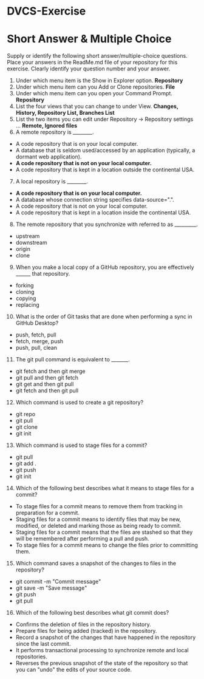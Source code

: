 # DVCS-Exercise


# Short Answer & Multiple Choice
Supply or identify the following short answer/multiple-choice questions. Place your answers in the ReadMe.md file of your repository for this exercise. Clearly identify your question number and your answer.


1. Under which menu item is the Show in Explorer option. **Repository**
2. Under which menu item can you Add or Clone repositories. **File**
3. Under which menu item can you open your Command Prompt. **Repository**
4. List the four views that you can change to under View. **Changes, History, Repository List, Branches List**
5. List the two items you can edit under Repository → Repository settings ... **Remote, Ignored files**
6. A remote repository is ________.
  - A code repository that is on your local computer.
  - A database that is seldom used/accessed by an application (typically, a dormant web application).
  - **A code repository that is not on your local computer.**
  - A code repository that is kept in a location outside the continental USA.
7. A local repository is ________.
  - **A code repository that is on your local computer.**
  - A database whose connection string specifies data-source=".".
  - A code repository that is not on your local computer.
  - A code repository that is kept in a location inside the continental USA.
8. The remote repository that you synchronize with referred to as _________.
  - upstream
  - downstream
  - origin
  - clone
9. When you make a local copy of a GitHub repository, you are effectively ______ that repository.
  - forking
  - cloning
  - copying
  - replacing
10. What is the order of Git tasks that are done when performing a sync in GitHub Desktop?
  - push, fetch, pull
  - fetch, merge, push
  - push, pull, clean
11. The git pull command is equivalent to _______.
  - git fetch and then git merge
  - git pull and then git fetch
  - git get and then git pull
  - git fetch and then git pull
12. Which command is used to create a git repository?
  - git repo
  - git pull
  - git clone
  - git init
13. Which command is used to stage files for a commit?
  - git pull
  - git add .
  - git push
  - git init
14. Which of the following best describes what it means to stage files for a commit?
  - To stage files for a commit means to remove them from tracking in preparation for a commit.
  - Staging files for a commit means to identify files that may be new, modified, or deleted and marking those as being ready to commit.
  - Staging files for a commit means that the files are stashed so that they will be remembered after performing a pull and push.
  - To stage files for a commit means to change the files prior to committing them.
15. Which command saves a snapshot of the changes to files in the repository?
  - git commit -m "Commit message"
  - git save -m "Save message"
  - git push
  - git pull
16. Which of the following best describes what git commit does?
  - Confirms the deletion of files in the repository history.
  - Prepare files for being added (tracked) in the repository.
  - Record a snapshot of the changes that have happened in the repository since the last commit.
  - It performs transactional processing to synchronize remote and local repositories.
  - Reverses the previous snapshot of the state of the repository so that you can "undo" the edits of your source code.
